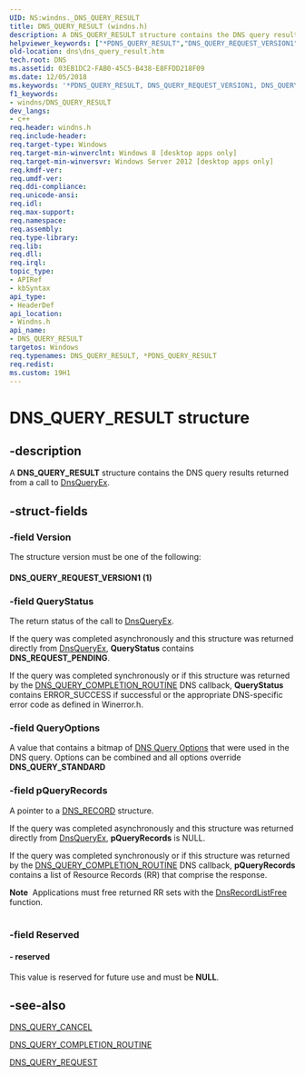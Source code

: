 ```yaml
---
UID: NS:windns._DNS_QUERY_RESULT
title: DNS_QUERY_RESULT (windns.h)
description: A DNS_QUERY_RESULT structure contains the DNS query results returned from a call to DnsQueryEx.
helpviewer_keywords: ["*PDNS_QUERY_RESULT","DNS_QUERY_REQUEST_VERSION1","DNS_QUERY_RESULT","DNS_QUERY_RESULT structure [DNS]","PDNS_QUERY_RESULT","PDNS_QUERY_RESULT structure pointer [DNS]","dns.dns_query_result","windns/DNS_QUERY_RESULT","windns/PDNS_QUERY_RESULT"]
old-location: dns\dns_query_result.htm
tech.root: DNS
ms.assetid: 03EB1DC2-FAB0-45C5-B438-E8FFDD218F09
ms.date: 12/05/2018
ms.keywords: '*PDNS_QUERY_RESULT, DNS_QUERY_REQUEST_VERSION1, DNS_QUERY_RESULT, DNS_QUERY_RESULT structure [DNS], PDNS_QUERY_RESULT, PDNS_QUERY_RESULT structure pointer [DNS], dns.dns_query_result, windns/DNS_QUERY_RESULT, windns/PDNS_QUERY_RESULT'
f1_keywords:
- windns/DNS_QUERY_RESULT
dev_langs:
- c++
req.header: windns.h
req.include-header: 
req.target-type: Windows
req.target-min-winverclnt: Windows 8 [desktop apps only]
req.target-min-winversvr: Windows Server 2012 [desktop apps only]
req.kmdf-ver: 
req.umdf-ver: 
req.ddi-compliance: 
req.unicode-ansi: 
req.idl: 
req.max-support: 
req.namespace: 
req.assembly: 
req.type-library: 
req.lib: 
req.dll: 
req.irql: 
topic_type:
- APIRef
- kbSyntax
api_type:
- HeaderDef
api_location:
- Windns.h
api_name:
- DNS_QUERY_RESULT
targetos: Windows
req.typenames: DNS_QUERY_RESULT, *PDNS_QUERY_RESULT
req.redist: 
ms.custom: 19H1
---
```


# DNS_QUERY_RESULT structure


## -description


A <b>DNS_QUERY_RESULT</b>  structure contains the DNS query results returned from a call to <a href="https://docs.microsoft.com/windows/desktop/api/windns/nf-windns-dnsqueryex">DnsQueryEx</a>.


## -struct-fields




### -field Version

The structure version must be one of the following:



#### DNS_QUERY_REQUEST_VERSION1 (1)


### -field QueryStatus

The return status of the call to <a href="https://docs.microsoft.com/windows/desktop/api/windns/nf-windns-dnsqueryex">DnsQueryEx</a>. 

If the query was completed asynchronously and this structure was returned directly from <a href="https://docs.microsoft.com/windows/desktop/api/windns/nf-windns-dnsqueryex">DnsQueryEx</a>, <b>QueryStatus</b> contains <b>DNS_REQUEST_PENDING</b>.

If the query was completed synchronously or if this structure was returned by the <a href="https://docs.microsoft.com/windows/desktop/api/windns/nc-windns-dns_query_completion_routine">DNS_QUERY_COMPLETION_ROUTINE</a> DNS callback, <b>QueryStatus</b> contains ERROR_SUCCESS if successful or the appropriate DNS-specific error code as defined in Winerror.h.


### -field QueryOptions

A value that contains a bitmap of <a href="https://docs.microsoft.com/windows/desktop/DNS/dns-constants">DNS Query  Options</a> that were used in the DNS query. Options can be combined and all options override <b>DNS_QUERY_STANDARD</b>


### -field pQueryRecords

A pointer to a <a href="/windows/win32/api/windns/ns-windns-dns_recorda">DNS_RECORD</a> structure.

If the query was completed asynchronously and this structure was returned directly from <a href="https://docs.microsoft.com/windows/desktop/api/windns/nf-windns-dnsqueryex">DnsQueryEx</a>, <b>pQueryRecords</b> is NULL.

If the query was completed synchronously or if this structure was returned by the <a href="https://docs.microsoft.com/windows/desktop/api/windns/nc-windns-dns_query_completion_routine">DNS_QUERY_COMPLETION_ROUTINE</a> DNS callback, <b>pQueryRecords</b> contains a list of Resource Records (RR) that comprise the response.

<div class="alert"><b>Note</b>  Applications must free returned RR sets with the <a href="https://docs.microsoft.com/windows/desktop/api/windns/nf-windns-dnsrecordlistfree">DnsRecordListFree</a> function.</div>
<div> </div>

### -field Reserved

 




#### - reserved

This value is reserved for future use and must be <b>NULL</b>.


## -see-also




<a href="https://docs.microsoft.com/windows/desktop/api/windns/ns-windns-dns_query_cancel">DNS_QUERY_CANCEL</a>



<a href="https://docs.microsoft.com/windows/desktop/api/windns/nc-windns-dns_query_completion_routine">DNS_QUERY_COMPLETION_ROUTINE</a>



<a href="https://docs.microsoft.com/windows/desktop/api/windns/ns-windns-dns_query_request">DNS_QUERY_REQUEST</a>
 

 


